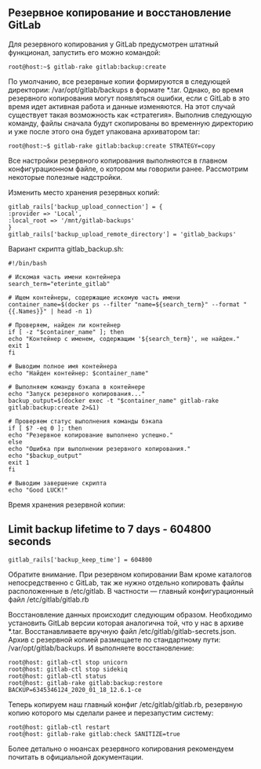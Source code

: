 ## Резервное копирование и восстановление GitLab
Для резервного копирования у GitLab предусмотрен штатный функционал, запустить его можно командой:

```
root@host:~$ gitlab-rake gitlab:backup:create
```

По умолчанию, все резервные копии формируются в следующей директории: /var/opt/gitlab/backups в формате *.tar. Однако, во время резервного копирования могут появляться ошибки, если с GitLab в это время идет активная работа и данные изменяются. На этот случай существует такая возможность как «стратегия». Выполнив следующую команду, файлы сначала будут скопированы во временную директорию и уже после этого она будет упакована архиватором tar:

```
root@host:~$ gitlab-rake gitlab:backup:create STRATEGY=copy
```

Все настройки резервного копирования выполняются в главном конфигурационном файле, о котором мы говорили ранее. Рассмотрим некоторые полезные надстройки.

Изменить место хранения резервных копий:

```
gitlab_rails['backup_upload_connection'] = {
:provider => 'Local',
:local_root => '/mnt/gitlab-backups'
}
gitlab_rails['backup_upload_remote_directory'] = 'gitlab_backups'
```

Вариант скрипта gitlab_backup.sh:

```
#!/bin/bash

# Искомая часть имени контейнера
search_term="eterinte_gitlab"

# Ищем контейнеры, содержащие искомую часть имени
container_name=$(docker ps --filter "name=${search_term}" --format "{{.Names}}" | head -n 1)

# Проверяем, найден ли контейнер
if [ -z "$container_name" ]; then
echo "Контейнер с именем, содержащим '${search_term}', не найден."
exit 1
fi

# Выводим полное имя контейнера
echo "Найден контейнер: $container_name"

# Выполняем команду бэкапа в контейнере
echo "Запуск резервного копирования..."
backup_output=$(docker exec -t "$container_name" gitlab-rake gitlab:backup:create 2>&1)

# Проверяем статус выполнения команды бэкапа
if [ $? -eq 0 ]; then
echo "Резервное копирование выполнено успешно."
else
echo "Ошибка при выполнении резервного копирования."
echo "$backup_output"
exit 1
fi

# Выводим завершение скрипта
echo "Good LUCK!"
```

Время хранения резервной копии:

## Limit backup lifetime to 7 days - 604800 seconds

```
gitlab_rails['backup_keep_time'] = 604800
```

Обратите внимание. При резервном копировании Вам кроме каталогов непосредственно с GitLab, так же нужно отдельно копировать файлы расположенные в /etc/gitlab. В частности — главный конфигурационный файл /etc/gitlab/gitlab.rb

Восстановление данных происходит следующим образом. Необходимо установить GitLab версии которая аналогична той, что у нас в архиве *.tar. Восстанавливаете вручную файл /etc/gitlab/gitlab-secrets.json. Архив с резервной копией размещаете по стандартному пути: /var/opt/gitlab/backups. И выполняете восстановление:

```
root@host: gitlab-ctl stop unicorn
root@host: gitlab-ctl stop sidekiq
root@host: gitlab-ctl status
root@host: gitlab-rake gitlab:backup:restore BACKUP=6345346124_2020_01_18_12.6.1-ce
```


Теперь копируем наш главный конфиг /etc/gitlab/gitlab.rb, резервную копию которого мы сделали ранее и перезапустим систему:



```
root@host: gitlab-ctl restart
root@host: gitlab-rake gitlab:check SANITIZE=true
```


Более детально о нюансах резервного копирования рекомендуем почитать в официальной документации.